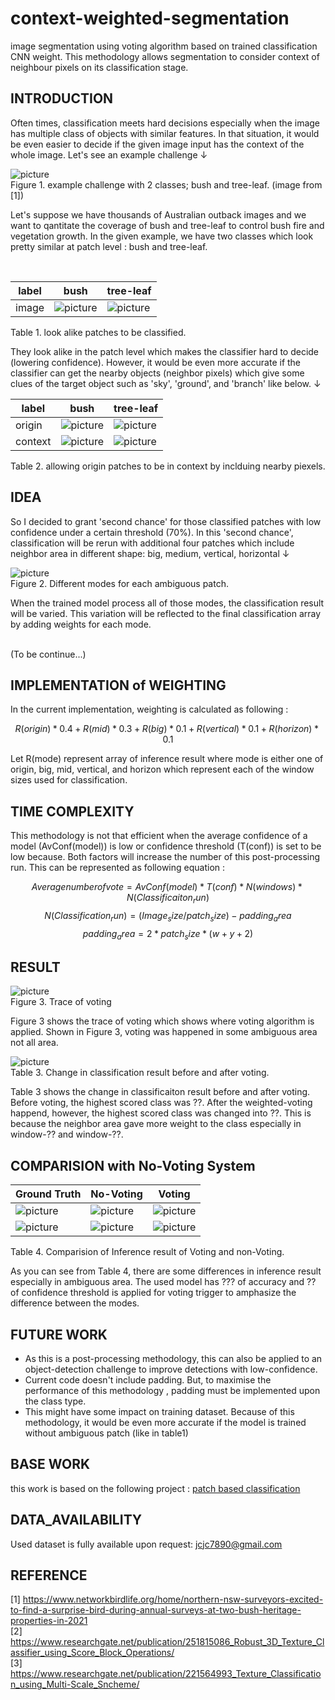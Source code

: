 # context-weighted-segmentation
<p aling='justfy'> image segmentation using voting algorithm based on trained classification CNN weight. This methodology allows segmentation to consider context of neighbour pixels on its classification stage. </p>

## INTRODUCTION
<p aling='justfy'> Often times, classification meets hard decisions especially when the image has multiple class of objects with similar features. In that situation, it would be even easier to decide if the given image input has the context of the whole image. Let's see an example challenge ↓ </p>

![picture](screenshots/outback2.png) </br>
Figure 1. example challenge with 2 classes; bush and tree-leaf. (image from [1]) </br>

<p aling='justfy'> Let's suppose we have thousands of Australian outback images and we want to qantitate the coverage of bush and tree-leaf to control bush fire and vegetation growth. In the given example, we have two classes which look pretty similar at patch level : bush and tree-leaf. </p>
</br>


|label  |bush   |tree-leaf      |
|-------|-------|---------------|
|image|![picture](screenshots/bush-patch.png)|![picture](screenshots/tree-leaf-patch.png)|

Table 1. look alike patches to be classified.

<p aling='justfy'> They look alike in the patch level which makes the classifier hard to decide (lowering confidence). However, it would be even more accurate if the classifier can get the nearby objects (neighbor pixels) which give some clues of the target object such as 'sky', 'ground', and 'branch' like below. ↓ </p>

|label  |bush   |tree-leaf      |
|-------|-------|---------------|
|origin |![picture](screenshots/bush-patch.png)|![picture](screenshots/tree-leaf-patch.png)|
|context|![picture](screenshots/bush-patch-context.png)|![picture](screenshots/tree-leaf-patch-context.png)|

Table 2. allowing origin patches to be in context by inclduing nearby piexels.

## IDEA
<p aling='justfy'> So I decided to grant 'second chance' for those classified patches with low confidence under a certain threshold (70%). In this 'second chance', classification will be rerun with additional four patches which include neighbor area in different shape: big, medium, vertical, horizontal ↓ </p>

![picture](screenshots/modes.png) </br>
Figure 2. Different modes for each ambiguous patch.

<p aling='justfy'> When the trained model process all of those modes, the classification result will be varied. This variation will be reflected to the final classification array by adding weights for each mode. </p>
</br>
(To be continue...)

## IMPLEMENTATION of WEIGHTING

In the current implementation, weighting is calculated as following : </br>

$$ R(origin) * 0.4 + R(mid) * 0.3 + R(big) * 0.1 + R(vertical) * 0.1 + R(horizon) * 0.1 $$

<p aling='justfy'> Let R(mode) represent array of inference result where mode is either one of origin, big, mid, vertical, and horizon which represent each of the window sizes used for classification. </p>

## TIME COMPLEXITY
<p aling='justfy'> This methodology is not that efficient when the average confidence of a model (AvConf(model)) is low or confidence threshold (T(conf)) is set to be low because. Both factors will increase the number of this post-processing run. This can be represented as following equation : </p>

$$ Average number of vote = AvConf(model) * T(conf) * N(windows) * N(Classificaiton_run) $$
$$ N(Classification_run) = (Image_size / patch_size) - padding_area $$ 
$$ padding_area =  2 * patch_size * (w + y + 2) $$

## RESULT
![picture](screenshots/result_trace.png) </br>
Figure 3. Trace of voting </br>
<p aling='justfy'> Figure 3 shows the trace of voting which shows where voting algorithm is applied. Shown in Figure 3, voting was happened in some ambiguous area not all area. </p>

![picture](screenshots/result_trace.png) </br>
Table 3. Change in classification result before and after voting. </br>
<p aling='justfy'> Table 3 shows the change in classificaiton result before and after voting. Before voting, the highest scored class was ??. After the weighted-voting happend, however, the highest scored class was changed into ??. This is because the neighbor area gave more weight to the class especially in window-?? and window-??. </p>

## COMPARISION with No-Voting System

|Ground Truth |No-Voting       |Voting         |
|-------------|----------------|---------------|
|![picture](screenshots/result-gt.png)|![picture](screenshots/result-no-voting.png)|![picture](screenshots/result-voting.png)|
|![picture](screenshots/result2-gt.png)|![picture](screenshots/result2-no-voting.png)|![picture](screenshots/result2-voting.png)|

Table 4. Comparision of Inference result of Voting and non-Voting. </br>

<p aling='justfy'> As you can see from Table 4, there are some differences in inference result especially in ambiguous area. The used model has ??? of accuracy and ?? of confidence threshold is applied for voting trigger to amphasize the difference between the modes.</p>



## FUTURE WORK
* As this is a post-processing methodology, this can also be applied to an object-detection challenge to improve detections with low-confidence. </br>
* Current code doesn't include padding. But, to maximise the performance of this methodology , padding must be implemented upon the class type. </br>
* This might have some impact on training dataset. Because of this methodology, it would be even more accurate if the model is trained without ambiguous patch (like in table1) </br>

## BASE WORK
this work is based on the following project : [patch based classification](https://github.com/boguss1225/classification-patch-base)

## DATA_AVAILABILITY
Used dataset is fully available upon request: jcjc7890@gmail.com

## REFERENCE
[1] https://www.networkbirdlife.org/home/northern-nsw-surveyors-excited-to-find-a-surprise-bird-during-annual-surveys-at-two-bush-heritage-properties-in-2021 </br>
[2] https://www.researchgate.net/publication/251815086_Robust_3D_Texture_Classifier_using_Score_Block_Operations/ </br>
[3] https://www.researchgate.net/publication/221564993_Texture_Classification_using_Multi-Scale_Sncheme/ </br>

